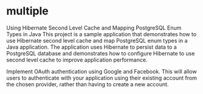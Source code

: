 # multiple

Using Hibernate Second Level Cache and Mapping PostgreSQL Enum Types in Java
This project is a sample application that demonstrates how to use Hibernate second level cache and map PostgreSQL enum types in a Java application. The application uses Hibernate to persist data to a PostgreSQL database and demonstrates how to configure Hibernate to use second level cache to improve application performance.

Implement OAuth authentication using Google and Facebook. This will allow users to authenticate with your application using their existing account from the chosen provider, rather than having to create a new account.

